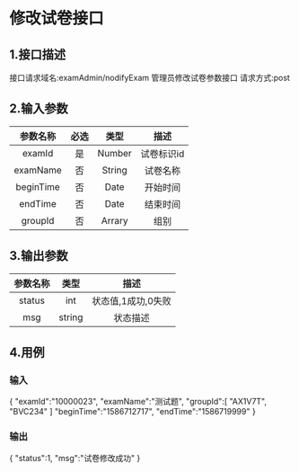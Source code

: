 # 修改试卷接口

## 1.接口描述

接口请求域名:examAdmin/nodifyExam
管理员修改试卷参数接口
请求方式:post

## 2.输入参数

| 参数名称  | 必选  |  类型  |         描述         |
| :-------: | :---: | :----: | :------------------: |
|  examId  |  是   | Number  |    试卷标识id      |
| examName | 否 | String | 试卷名称 |
| beginTime | 否 | Date | 开始时间 |
| endTime | 否 | Date | 结束时间 |
| groupId | 否 | Arrary | 组别 |

## 3.输出参数

|  参数名称  |  类型  |         描述         |
| :-------: | :----: | :------------------: |
| status | int | 状态值,1成功,0失败 |
| msg | string | 状态描述 |

## 4.用例

### 输入

{
    "examId":"10000023",
    "examName":"测试题",
    "groupId":[
        "AX1V7T",
        "BVC234"
    ]
    "beginTime":"1586712717",
    "endTime":"1586719999"
}

### 输出

{
    "status":1,
    "msg":"试卷修改成功"
}
